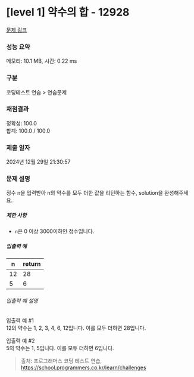 # [level 1] 약수의 합 - 12928 

[문제 링크](https://school.programmers.co.kr/learn/courses/30/lessons/12928) 

### 성능 요약

메모리: 10.1 MB, 시간: 0.22 ms

### 구분

코딩테스트 연습 > 연습문제

### 채점결과

정확성: 100.0<br/>합계: 100.0 / 100.0

### 제출 일자

2024년 12월 29일 21:30:57

### 문제 설명

<p>정수 n을 입력받아 n의 약수를 모두 더한 값을 리턴하는 함수, solution을 완성해주세요.</p>

<h5>제한 사항</h5>

<ul>
<li><code>n</code>은 0 이상 3000이하인 정수입니다.</li>
</ul>

<h5>입출력 예</h5>
<table class="table">
        <thead><tr>
<th>n</th>
<th>return</th>
</tr>
</thead>
        <tbody><tr>
<td>12</td>
<td>28</td>
</tr>
<tr>
<td>5</td>
<td>6</td>
</tr>
</tbody>
      </table>
<h6>입출력 예 설명</h6>

<p>입출력 예 #1<br>
12의 약수는 1, 2, 3, 4, 6, 12입니다. 이를 모두 더하면 28입니다.</p>

<p>입출력 예 #2<br>
5의 약수는 1, 5입니다. 이를 모두 더하면 6입니다.</p>


> 출처: 프로그래머스 코딩 테스트 연습, https://school.programmers.co.kr/learn/challenges
